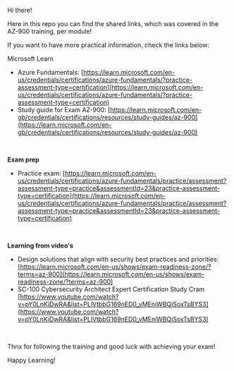 Hi there!

Here in this repo you can find the shared links, which was covered in the AZ-900 training, per module!

If you want to have more practical information, check the links below:
<br>

Microsoft Learn
- Azure Fundamentals: [https://learn.microsoft.com/en-us/credentials/certifications/azure-fundamentals/?practice-assessment-type=certification](https://learn.microsoft.com/en-us/credentials/certifications/azure-fundamentals/?practice-assessment-type=certification)
- Study guide for Exam AZ-900: [https://learn.microsoft.com/en-gb/credentials/certifications/resources/study-guides/az-900](https://learn.microsoft.com/en-gb/credentials/certifications/resources/study-guides/az-900)
<br>

**Exam prep**
- Practice exam: [https://learn.microsoft.com/en-us/credentials/certifications/azure-fundamentals/practice/assessment?assessment-type=practice&assessmentId=23&practice-assessment-type=certification](https://learn.microsoft.com/en-us/credentials/certifications/azure-fundamentals/practice/assessment?assessment-type=practice&assessmentId=23&practice-assessment-type=certification)
<br>

**Learning from video's**
- Design solutions that align with security best practices and priorities: [https://learn.microsoft.com/en-us/shows/exam-readiness-zone/?terms=az-900](https://learn.microsoft.com/en-us/shows/exam-readiness-zone/?terms=az-900)
- SC-100 Cybersecurity Architect Expert Certification Study Cram [https://www.youtube.com/watch?v=pY0LnKiDwRA&list=PLlVtbbG169nED0_vMEniWBQjSoxTsBYS3](https://www.youtube.com/watch?v=pY0LnKiDwRA&list=PLlVtbbG169nED0_vMEniWBQjSoxTsBYS3)
<br>

Thnx for following the training and good luck with achieving your exam!

Happy Learning!
